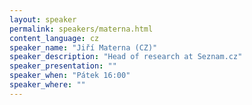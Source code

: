 ```yaml
---
layout: speaker
permalink: speakers/materna.html
content_language: cz
speaker_name: "Jiří Materna (CZ)"
speaker_description: "Head of research at Seznam.cz"
speaker_presentation: ""
speaker_when: "Pátek 16:00"
speaker_where: ""
---
```


